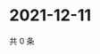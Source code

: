 # 2021-12-11

共 0 条

<!-- BEGIN WEIBO -->
<!-- 最后更新时间 Sat Dec 11 2021 01:16:36 GMT+0800 (China Standard Time) -->

<!-- END WEIBO -->
